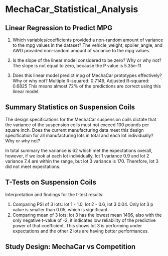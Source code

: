 # MechaCar_Statistical_Analysis

## Linear Regression to Predict MPG

1. Which variables/coefficients provided a non-random amount of variance to the mpg values in the dataset?
The vehicle_weight, spoiler_angle, and AWD provided non-random amount of variance to the mpg values.

2. Is the slope of the linear model considered to be zero? Why or why not?
The slope is not equal to zero, because the P value is 5.35e-11

3. Does this linear model predict mpg of MechaCar prototypes effectively? Why or why not?
Multiple R-squared:  0.7149,	Adjusted R-squared:  0.6825 
This means almost 72% of the predictions are correct using this linear model.

## Summary Statistics on Suspension Coils
The design specifications for the MechaCar suspension coils dictate that the variance of the suspension coils must not exceed 100 pounds per square inch. Does the current manufacturing data meet this design specification for all manufacturing lots in total and each lot individually? Why or why not?

In total summary the variance is 62 which met the expectations overall, however, if we look at each lot individually, lot 1 variance 0.9 and lot 2 variance 7.4 are within the range, but lot 3 variance is 170. Therefore, lot 3 did not meet expectations.

## T-Tests on Suspension Coils
Interpretation and findings for the t-test results: 

1. Comparing PSI of 3 lots: lot 1 - 1.0, lot 2 - 0.6, lot 3 0.04. Only lot 3 p value is smaller than 0.05, which is significant. 
2. Comparing mean of 3 lots: lot 3 has the lowest mean 1496, also with the only negative t-value of -2, it indicates low reliability of the predictive power of that coefficient. This shows lot 3 is performing under expectations and the other 2 lots are having better performances.

## Study Design: MechaCar vs Competition

